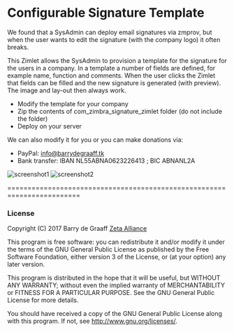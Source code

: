 # Configurable Signature Template
 
We found that a SysAdmin can deploy email signatures via zmprov, but when the user wants to edit the signature (with the company logo) it often breaks.
 
This Zimlet allows the SysAdmin to provision a template for the signature for the users in a company. In a template a number of fields are defined, for example name, function and comments. When the user clicks the Zimlet that fields can be filled and the new signature is generated (with preview). The image and lay-out then always work.

- Modify the template for your company
- Zip the contents of com_zimbra_signature_zimlet folder (do not include the folder)
- Deploy on your server

We can also modify it for you or you can make donations via:
- PayPal: info@barrydegraaff.tk
- Bank transfer: IBAN NL55ABNA0623226413 ; BIC ABNANL2A

![screenshot1](https://raw.githubusercontent.com/Zimbra-Community/signature-template/master/images/screen1.png)
![screenshot2](https://raw.githubusercontent.com/Zimbra-Community/signature-template/master/images/screen2.png)

========================================================================

### License

Copyright (C) 2017  Barry de Graaff [Zeta Alliance](http://www.zetalliance.org/)

This program is free software: you can redistribute it and/or modify
it under the terms of the GNU General Public License as published by
the Free Software Foundation, either version 3 of the License, or
(at your option) any later version.

This program is distributed in the hope that it will be useful,
but WITHOUT ANY WARRANTY; without even the implied warranty of
MERCHANTABILITY or FITNESS FOR A PARTICULAR PURPOSE.  See the
GNU General Public License for more details.

You should have received a copy of the GNU General Public License
along with this program.  If not, see http://www.gnu.org/licenses/.

